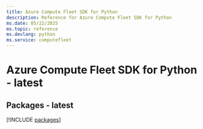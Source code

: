 ```yaml
---
title: Azure Compute Fleet SDK for Python
description: Reference for Azure Compute Fleet SDK for Python
ms.date: 05/22/2025
ms.topic: reference
ms.devlang: python
ms.service: computefleet
---
```

# Azure Compute Fleet SDK for Python - latest
## Packages - latest
[!INCLUDE [packages](compute-fleet-index.md)]